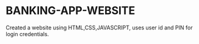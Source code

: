 # BANKING-APP-WEBSITE
Created a website using HTML,CSS,JAVASCRIPT, uses user id and PIN for login credentials.

